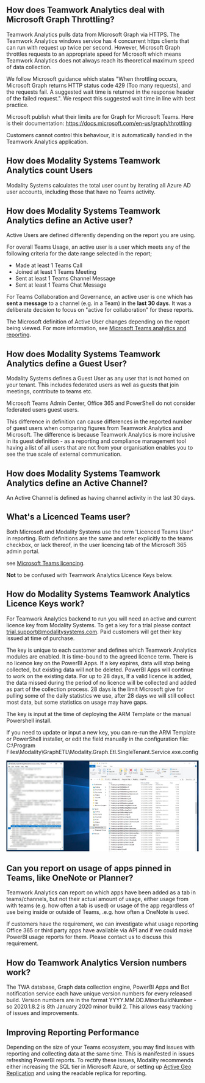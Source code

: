 ## How does Teamwork Analytics deal with Microsoft Graph Throttling?

Teamwork Analytics pulls data from Microsoft Graph via HTTPS. The Teamwork Analytics windows service has 4 concurrent https clients that can run with request up twice per second. However, Microsoft Graph throttles requests to an appropriate speed for Microsoft which means Teamwork Analytics does not always reach its theoretical maximum speed of data collection.

We follow Microsoft guidance which states "When throttling occurs, Microsoft Graph returns HTTP status code 429 (Too many requests), and the requests fail. A suggested wait time is returned in the response header of the failed request.". We respect this suggested wait time in line with best practice.

Microsoft publish what their limits are for Graph for Microsoft Teams. Here is their documentation: https://docs.microsoft.com/en-us/graph/throttling

Customers cannot control this behaviour, it is automatically handled in the Teamwork Analytics application.

## How does Modality Systems Teamwork Analytics count Users

Modality Systems calculates the total user count by iterating all Azure AD user accounts, including those that have no Teams activity.

## How does Modality Systems Teamwork Analytics define an Active user?

Active Users are defined differently depending on the report you are using.

For overall Teams Usage, an active user is a user which meets any of the following criteria for the date range selected in the report;
 - Made at least 1 Teams Call
 - Joined at least 1 Teams Meeting
 - Sent at least 1 Teams Channel Message
 - Sent at least 1 Teams Chat Message

For Teams Collaboration and Governance, an active user is one which has **sent a message** to a channel (e.g. in a Team) in the **last 30 days**. It was a deliberate decision to focus on "active for collaboration" for these reports. 

The Microsoft definition of Active User changes depending on the report being viewed. For more information, see [Microsoft Teams analytics and reporting](https://docs.microsoft.com/en-us/microsoftteams/teams-analytics-and-reports/teams-reporting-reference).


## How does Modality Systems Teamwork Analytics define a Guest User?

Modality Systems defines a Guest User as any user that is not homed on your tenant. This includes federated users as well as guests that join meetings, contribute to teams etc.

Microsoft Teams Admin Center, Office 365 and PowerShell do not consider federated users guest users.

This difference in definition can cause differences in the reported number of guest users when comparing figures from Teamwork Analytics and Microsoft. The difference is because Teamwork Analytics is more inclusive in its guest definition - as a reporting and compliance management tool having a list of all users that are not from your organisation enables you to see the true scale of external communication.

## How does Modality Systems Teamwork Analytics define an Active Channel?

An Active Channel is defined as having channel activity in the last 30 days.

## What's a Licenced Teams user?

Both Microsoft and Modality Systems use the term 'Licenced Teams User' in reporting. Both definitions are the same and refer explicitly to the teams checkbox, or lack thereof, in the user licencing tab of the Microsoft 365 admin portal.

see [Microsoft Teams licencing](https://docs.microsoft.com/en-us/microsoftteams/user-access).

**Not** to be confused with Teamwork Analytics Licence Keys below.


## How do Modality Systems Teamwork Analytics Licence Keys work?

For Teamwork Analytics backend to run you will need an active and current licence key from Modality Systems. To get a key for a trial please contact trial.support@modalitysystems.com. Paid customers will get their key issued at time of purchase.

The key is unique to each customer and defines which Teamwork Analytics modules are enabled. It is time-bound to the agreed licence term. There is no licence key on the PowerBI Apps. If a key expires, data will stop being collected, but existing data will not be deleted. PowerBI Apps will continue to work on the existing data. For up to 28 days, If a valid licence is added, the data missed during the period of no licence will be collected and added as part of the collection process. 28 days is the limit Microsoft give for pulling some of the daily statistics we use, after 28 days we will still collect most data, but some statistics on usage may have gaps.

The key is input at the time of deploying the ARM Template or the manual Powershell install.

If you need to update or input a new key, you can re-run the ARM Template or PowerShell installer, or edit the field manually in the configuration file: C:\Program Files\Modality\GraphETL\Modality.Graph.Etl.SingleTenant.Service.exe.config

![TWA Licence Key](images/TWAKey.png)

## Can you report on usage of apps pinned in Teams, like OneNote or Planner?

Teamwork Analytics can report on which apps have been added as a tab in teams/channels, but not their actual amount of usage, either usage from with teams (e.g. how often a tab is used) or usage of the app regardless of use being inside or outside of Teams, .e.g. how often a OneNote is used.

If customers have the requirement, we can investigate what usage reporting Office 365 or third party apps have available via API and if we could make PowerBI usage reports for them. Please contact us to discuss this requirement.

## How do Teamwork Analytics Version numbers work?

The TWA database, Graph data collection engine, PowerBI Apps and Bot notification service each have unique version numbers for every released build. Version numbers are in the format YYYY.MM.DD.MinorBuildNumber - so 2020.1.8.2 is 8th January 2020 minor build 2. This allows easy tracking of issues and improvements.

## Improving Reporting Performance

Depending on the size of your Teams ecosystem, you may find issues with reporting and collecting data at the same time. This is manifested in issues refreshing PowerBI reports. To rectify these issues, Modality recommends either increasing the SQL tier in Microsoft Azure, or setting up [Active Geo Replication](https://docs.microsoft.com/en-us/azure/azure-sql/database/active-geo-replication-overview) and using the readable replica for reporting.
